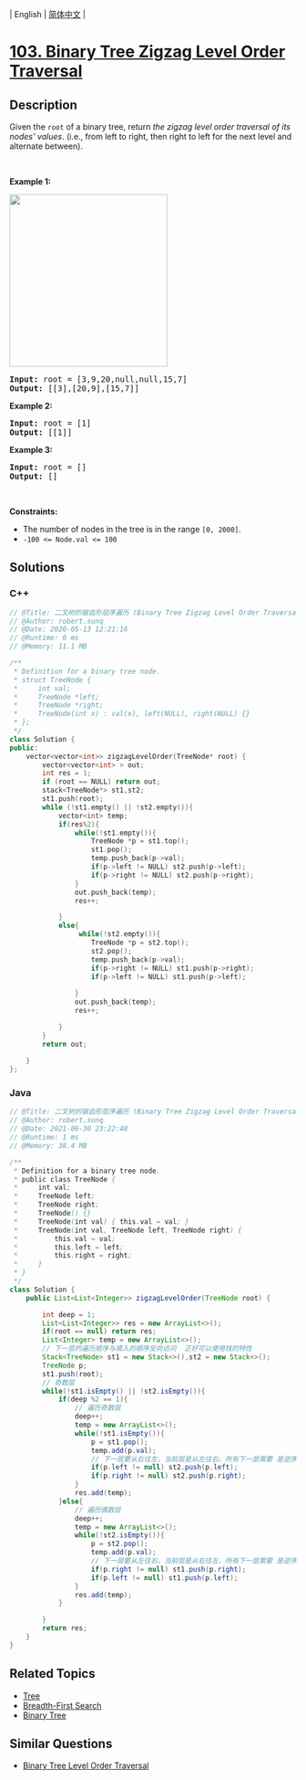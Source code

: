 
| English | [简体中文](README.md) |

# [103. Binary Tree Zigzag Level Order Traversal](https://leetcode.cn//problems/binary-tree-zigzag-level-order-traversal/)

## Description

<p>Given the <code>root</code> of a binary tree, return <em>the zigzag level order traversal of its nodes&#39; values</em>. (i.e., from left to right, then right to left for the next level and alternate between).</p>

<p>&nbsp;</p>
<p><strong class="example">Example 1:</strong></p>
<img alt="" src="https://assets.leetcode.com/uploads/2021/02/19/tree1.jpg" style="width: 277px; height: 302px;" />
<pre>
<strong>Input:</strong> root = [3,9,20,null,null,15,7]
<strong>Output:</strong> [[3],[20,9],[15,7]]
</pre>

<p><strong class="example">Example 2:</strong></p>

<pre>
<strong>Input:</strong> root = [1]
<strong>Output:</strong> [[1]]
</pre>

<p><strong class="example">Example 3:</strong></p>

<pre>
<strong>Input:</strong> root = []
<strong>Output:</strong> []
</pre>

<p>&nbsp;</p>
<p><strong>Constraints:</strong></p>

<ul>
	<li>The number of nodes in the tree is in the range <code>[0, 2000]</code>.</li>
	<li><code>-100 &lt;= Node.val &lt;= 100</code></li>
</ul>


## Solutions


### C++

```C++
// @Title: 二叉树的锯齿形层序遍历 (Binary Tree Zigzag Level Order Traversal)
// @Author: robert.sunq
// @Date: 2020-05-13 12:21:16
// @Runtime: 0 ms
// @Memory: 11.1 MB

/**
 * Definition for a binary tree node.
 * struct TreeNode {
 *     int val;
 *     TreeNode *left;
 *     TreeNode *right;
 *     TreeNode(int x) : val(x), left(NULL), right(NULL) {}
 * };
 */
class Solution {
public:
    vector<vector<int>> zigzagLevelOrder(TreeNode* root) {
        vector<vector<int> > out;
        int res = 1;
        if (root == NULL) return out;
        stack<TreeNode*> st1,st2;
        st1.push(root);
        while (!st1.empty() || !st2.empty()){
            vector<int> temp;
            if(res%2){
                while(!st1.empty()){
                    TreeNode *p = st1.top();
                    st1.pop();
                    temp.push_back(p->val);
                    if(p->left != NULL) st2.push(p->left);
                    if(p->right != NULL) st2.push(p->right);
                }
                out.push_back(temp);
                res++;

            }
            else{
                 while(!st2.empty()){
                    TreeNode *p = st2.top();
                    st2.pop();
                    temp.push_back(p->val);
                    if(p->right != NULL) st1.push(p->right);
                    if(p->left != NULL) st1.push(p->left);
                    
                }
                out.push_back(temp);
                res++;

            }
        }
        return out;
        
    }
};
```



### Java

```Java
// @Title: 二叉树的锯齿形层序遍历 (Binary Tree Zigzag Level Order Traversal)
// @Author: robert.sunq
// @Date: 2021-06-30 23:22:48
// @Runtime: 1 ms
// @Memory: 38.4 MB

/**
 * Definition for a binary tree node.
 * public class TreeNode {
 *     int val;
 *     TreeNode left;
 *     TreeNode right;
 *     TreeNode() {}
 *     TreeNode(int val) { this.val = val; }
 *     TreeNode(int val, TreeNode left, TreeNode right) {
 *         this.val = val;
 *         this.left = left;
 *         this.right = right;
 *     }
 * }
 */
class Solution {
    public List<List<Integer>> zigzagLevelOrder(TreeNode root) {

        int deep = 1;
        List<List<Integer>> res = new ArrayList<>();
        if(root == null) return res;
        List<Integer> temp = new ArrayList<>();
        // 下一层的遍历顺序与填入的顺序反向访问  正好可以使用栈的特性
        Stack<TreeNode> st1 = new Stack<>(),st2 = new Stack<>();
        TreeNode p;
        st1.push(root);
        // 奇数层
        while(!st1.isEmpty() || !st2.isEmpty()){
            if(deep %2 == 1){
                // 遍历奇数层
                deep++;
                temp = new ArrayList<>();
                while(!st1.isEmpty()){
                    p = st1.pop();
                    temp.add(p.val);
                    // 下一层要从右往左，当前层是从左往右，所有下一层需要 是逆序访问，所有先放入左节点
                    if(p.left != null) st2.push(p.left);
                    if(p.right != null) st2.push(p.right);
                }
                res.add(temp);
            }else{
                // 遍历偶数层
                deep++;
                temp = new ArrayList<>();
                while(!st2.isEmpty()){
                    p = st2.pop();
                    temp.add(p.val);
                    // 下一层要从左往右，当前层是从右往左，所有下一层需要 是逆序访问，所有先放入右节点
                    if(p.right != null) st1.push(p.right);
                    if(p.left != null) st1.push(p.left);
                }
                res.add(temp);
            }

        }
        return res;
    }
}
```



## Related Topics

- [Tree](https://leetcode.cn//tag/tree)
- [Breadth-First Search](https://leetcode.cn//tag/breadth-first-search)
- [Binary Tree](https://leetcode.cn//tag/binary-tree)

## Similar Questions

- [Binary Tree Level Order Traversal](../binary-tree-level-order-traversal/README_EN.md)
